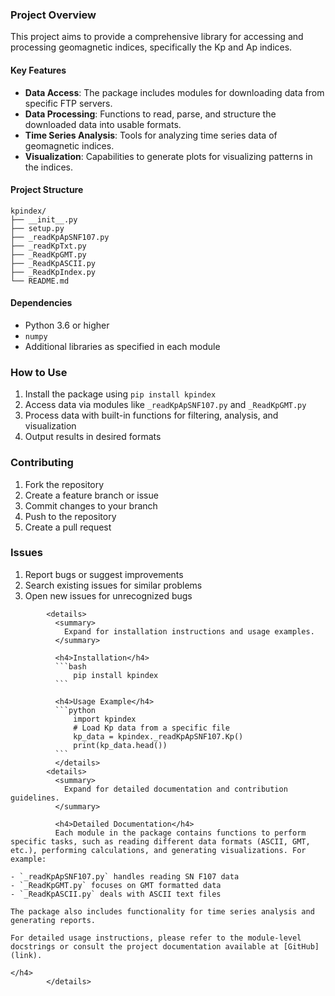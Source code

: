 ### Project Overview

This project aims to provide a comprehensive library for accessing and processing geomagnetic indices, specifically the Kp and Ap indices.

#### Key Features
- **Data Access**: The package includes modules for downloading data from specific FTP servers.
- **Data Processing**: Functions to read, parse, and structure the downloaded data into usable formats.
- **Time Series Analysis**: Tools for analyzing time series data of geomagnetic indices.
- **Visualization**: Capabilities to generate plots for visualizing patterns in the indices.

#### Project Structure
```
kpindex/
├── __init__.py
├── setup.py
├── _readKpApSNF107.py
├── _readKpTxt.py
├── _ReadKpGMT.py
├── _ReadKpASCII.py
├── _ReadKpIndex.py
└── README.md
```

#### Dependencies
- Python 3.6 or higher
- `numpy` 
- Additional libraries as specified in each module

### How to Use
1. Install the package using `pip install kpindex`
2. Access data via modules like `_readKpApSNF107.py` and `_ReadKpGMT.py`
3. Process data with built-in functions for filtering, analysis, and visualization
4. Output results in desired formats

### Contributing
1. Fork the repository
2. Create a feature branch or issue
3. Commit changes to your branch
4. Push to the repository
5. Create a pull request

### Issues
1. Report bugs or suggest improvements
2. Search existing issues for similar problems
3. Open new issues for unrecognized bugs
```
        <details>
          <summary>
            Expand for installation instructions and usage examples.
          </summary>
          
          <h4>Installation</h4>
          ```bash
              pip install kpindex
          ```
          
          <h4>Usage Example</h4>
          ```python
              import kpindex
              # Load Kp data from a specific file
              kp_data = kpindex._readKpApSNF107.Kp()
              print(kp_data.head())
          ```
          </details>
        <details>
          <summary>
            Expand for detailed documentation and contribution guidelines.
          </summary>
          
          <h4>Detailed Documentation</h4>
          Each module in the package contains functions to perform specific tasks, such as reading different data formats (ASCII, GMT, etc.), performing calculations, and generating visualizations. For example:

- `_readKpApSNF107.py` handles reading SN F107 data
- `_ReadKpGMT.py` focuses on GMT formatted data
- `_ReadKpASCII.py` deals with ASCII text files

The package also includes functionality for time series analysis and generating reports.

For detailed usage instructions, please refer to the module-level docstrings or consult the project documentation available at [GitHub](link).

</h4>
        </details>
      